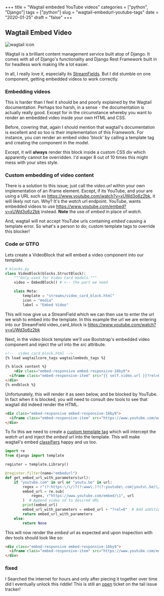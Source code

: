 
+++
title = "Wagtail embeded YouTube videos"
categories = ["python", "Django"]
tags = ["python"]
slug = "wagtail-embedurl-youtube-tags"
date = "2020-01-25"
draft = "false"
+++

## Wagtail Embed Video

![](/images/wagtail-logo.png 'wagtail icon')

Wagtail is a brilliant content management service built atop of Django. It comes with all of Django's functionality and Django Rest Framework built in for headless work making life a lot easier.

In all, I really love it, especially its [StreamFields][0]. But I did stumble on one component, getting embedded videos to work correctly.

### Embedding videos

This is harder than I feel it should be and poorly explained by the Wagtail documentation. Perhaps too harsh, in a sense - the documentation is actually really good. Except for in the circumstance whereby you want to render an embedded video inside your own HTML and CSS.

Before, covering that, again I should mention that wagtail's documentation is excellent and so too is their implementation of this Framework. For instance, you _can_ render an embed video 'block' by calling a template tag and creating the component in the model.

Except, it will __always__ render this block inside a custom CSS div which apparently cannot be overridden. I'd wager 8 out of 10 times this might mess with your sites style.

### Custom embedding of video content

There is a solution to this issue; just call the _video.url_ within your own implementation of an iframe element. Except, if its YouTube, and your are using a URL such as https://www.youtube.com/watch?v=xUWd3o6z2bk, it will likely not run. Why? It's the _watch_ url endpoint. YouTube, wants embedded videos to use https://www.youtube.com/embed?v=xUWd3o6z2bk instead. __Note__ the use of _embed_ in place of _watch_.

And, wagtail will not accept YouTube urls containing _embed_ causing a template error. So what's a person to do; custom template tags to override this blocker!

### Code or GTFO

Lets create a VideoBlock that will embed a video component into our template.

```python
# blocks.py
class VideoBlock(blocks.StructBlock):
    """Only used for Video Card modals."""
    video = EmbedBlock() # <-- the part we need

    class Meta:
        template = "streams/video_card_block.html"
        icon = "media"
        label = "Embed Video"
```

This will now give us a StreamField which we can then use to enter the url we wish to embed into the template. In this example the url we are entering into our StreamField video_card_block is https://www.youtube.com/watch?v=xUWd3o6z2bk

Next, in the video block template we'll use Bootstrap's embedded video component and inject the url into the _src_ attribute.

```html
<!--  video_card_block.html -->
{% load wagtailcore_tags wagtailembeds_tags %}

{% block content %}
    <div class="embed-responsive embed-responsive-16by9">
  <iframe class="embed-responsive-item" src="{{ self.video.url }}?rel=0" allowfullscreen></iframe>
</div>
{% endblock %}
```

Unfortunately, this will render it as seen below, and be blocked by YouTube. In fact when it is blocked, you will need to consult dev tools to see that wagtail did indeed render the HTML.

```html
<div class="embed-responsive embed-responsive-16by9">
  <iframe class="embed-responsive-item" src="https://www.youtube.com/watch/zpOULjyy-n8?rel=0" allowfullscreen></iframe>
</div>
```

To fix this we need to create a [custom template tag][1] which will intercept the _watch_ url and inject the _embed_ url into the template. This will make wagtail's embed [classifiers][2] happy and us too.

```python
import re
from django import template

register = template.Library()

@register.filter(name="embedurl")
def get_embed_url_with_parameters(url):
    if "youtube.com" in url or "youtu.be" in url:
        regex = r"(?:https:\/\/)?(?:www\.)?(?:youtube\.com|youtu\.be)\/(?:watch\?v=)?(.+)"  # Get video id from URL
        embed_url = re.sub(
            regex, r"https://www.youtube.com/embed/\1", url
        )  # Append video id to desired URL
        print(embed_url)
        embed_url_with_parameters = embed_url + "?rel=0"  # Add additional parameters
        return embed_url_with_parameters
    else:
        return None
```

This will now render the _embed_ url as expected and upon inspection with dev tools should look like so:

```html
<div class="embed-responsive embed-responsive-16by9">
  <iframe class="embed-responsive-item" src="https://www.youtube.com/embed/zpOULjyy-n8?rel=0" allowfullscreen></iframe>
</div>
```

### fixed

I Searched the internet for hours and only after piecing it together over time did I eventually unlock this riddle! This is still an [open][3] ticket on the tail issue tracker!

[0]: https://docs.djangoproject.com/en/dev/howto/custom-template-tags/
[1]: https://docs.djangoproject.com/en/dev/howto/custom-template-tags/
[2]: https://github.com/wagtail/wagtail/blob/master/wagtail/embeds/oembed_providers.py
[3]: https://github.com/wagtail/wagtail/issues/4127

